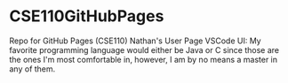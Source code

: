 # CSE110GitHubPages
Repo for GitHub Pages (CSE110)
Nathan's User Page
VSCode UI: My favorite programming language would either be Java or C since those are the ones I'm most comfortable in, however, I am by no means a master in any of them.